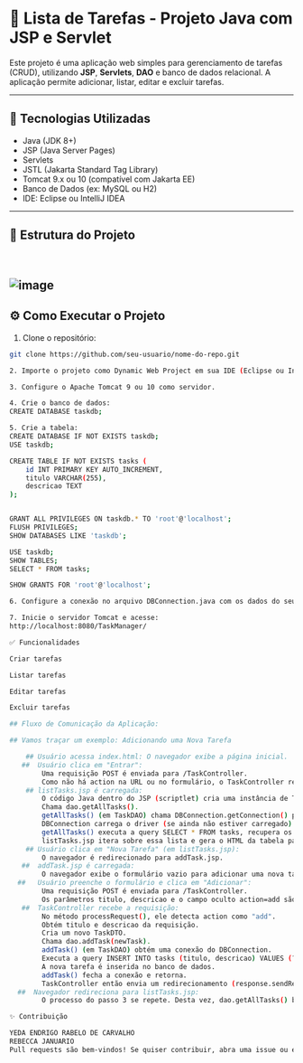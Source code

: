 # 📝 Lista de Tarefas - Projeto Java com JSP e Servlet

Este projeto é uma aplicação web simples para gerenciamento de tarefas (CRUD), utilizando **JSP**, **Servlets**, **DAO** e banco de dados relacional. A aplicação permite adicionar, listar, editar e excluir tarefas.

---

## 📌 Tecnologias Utilizadas

- Java (JDK 8+)
- JSP (Java Server Pages)
- Servlets
- JSTL (Jakarta Standard Tag Library)
- Tomcat 9.x ou 10 (compatível com Jakarta EE)
- Banco de Dados (ex: MySQL ou H2)
- IDE: Eclipse ou IntelliJ IDEA

---

## 📁 Estrutura do Projeto
</br>

![image](https://github.com/user-attachments/assets/b7f354ed-2254-45ac-8c53-4352380ba65d)
</br>
---

## ⚙️ Como Executar o Projeto

1. Clone o repositório:

```bash
git clone https://github.com/seu-usuario/nome-do-repo.git

2. Importe o projeto como Dynamic Web Project em sua IDE (Eclipse ou IntelliJ).

3. Configure o Apache Tomcat 9 ou 10 como servidor.

4. Crie o banco de dados:
CREATE DATABASE taskdb;

5. Crie a tabela:
CREATE DATABASE IF NOT EXISTS taskdb;
USE taskdb;

CREATE TABLE IF NOT EXISTS tasks (
    id INT PRIMARY KEY AUTO_INCREMENT,
    titulo VARCHAR(255),
    descricao TEXT
);


GRANT ALL PRIVILEGES ON taskdb.* TO 'root'@'localhost';
FLUSH PRIVILEGES;
SHOW DATABASES LIKE 'taskdb';

USE taskdb;
SHOW TABLES;
SELECT * FROM tasks;

SHOW GRANTS FOR 'root'@'localhost';

6. Configure a conexão no arquivo DBConnection.java com os dados do seu banco.

7. Inicie o servidor Tomcat e acesse:
http://localhost:8080/TaskManager/

✅ Funcionalidades

Criar tarefas

Listar tarefas

Editar tarefas

Excluir tarefas

## Fluxo de Comunicação da Aplicação:

## Vamos traçar um exemplo: Adicionando uma Nova Tarefa

    ## Usuário acessa index.html: O navegador exibe a página inicial.
   ##  Usuário clica em "Entrar":
        Uma requisição POST é enviada para /TaskController.
        Como não há action na URL ou no formulário, o TaskController redireciona para listTasks.jsp.
    ## listTasks.jsp é carregada:
        O código Java dentro do JSP (scriptlet) cria uma instância de TaskDAO.
        Chama dao.getAllTasks().
        getAllTasks() (em TaskDAO) chama DBConnection.getConnection() para abrir uma conexão com o banco de dados.
        DBConnection carrega o driver (se ainda não estiver carregado) e retorna a conexão.
        getAllTasks() executa a query SELECT * FROM tasks, recupera os resultados em um ResultSet, mapeia cada linha para um TaskDTO e retorna uma List<TaskDTO>.
        listTasks.jsp itera sobre essa lista e gera o HTML da tabela para exibir as tarefas.
    ## Usuário clica em "Nova Tarefa" (em listTasks.jsp):
        O navegador é redirecionado para addTask.jsp.
   ##  addTask.jsp é carregada:
        O navegador exibe o formulário vazio para adicionar uma nova tarefa.
  ##   Usuário preenche o formulário e clica em "Adicionar":
        Uma requisição POST é enviada para /TaskController.
        Os parâmetros titulo, descricao e o campo oculto action=add são enviados com a requisição.
   ##  TaskController recebe a requisição:
        No método processRequest(), ele detecta action como "add".
        Obtém titulo e descricao da requisição.
        Cria um novo TaskDTO.
        Chama dao.addTask(newTask).
        addTask() (em TaskDAO) obtém uma conexão do DBConnection.
        Executa a query INSERT INTO tasks (titulo, descricao) VALUES (?, ?), preenchendo os ? com os dados do TaskDTO.
        A nova tarefa é inserida no banco de dados.
        addTask() fecha a conexão e retorna.
        TaskController então envia um redirecionamento (response.sendRedirect("listTasks.jsp")) para o navegador.
  ##  Navegador redireciona para listTasks.jsp:
        O processo do passo 3 se repete. Desta vez, dao.getAllTasks() buscará a lista atualizada de tarefas, incluindo a que acabou de ser adicionada.

✨ Contribuição

YEDA ENDRIGO RABELO DE CARVALHO
REBECCA JANUARIO
Pull requests são bem-vindos! Se quiser contribuir, abra uma issue ou envie uma PR com melhorias ou correções.

